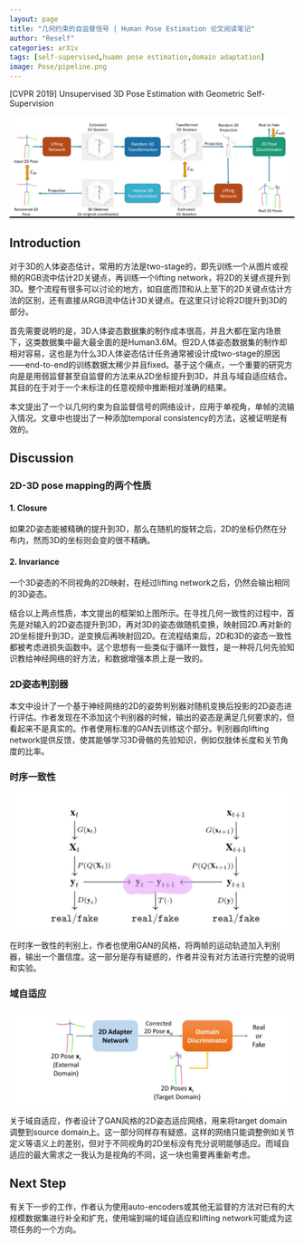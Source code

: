 ```yaml
---
layout: page
title: "几何约束的自监督信号 | Human Pose Estimation 论文阅读笔记"
author: "Reself"
categories: arXiv
tags: [self-supervised,huamn pose estimation,domain adaptation]
image: Pose/pipeline.png
---
```



[CVPR 2019] Unsupervised 3D Pose Estimation with Geometric Self-Supervision

![](../assets/img/Pose/pipeline.png)

## Introduction

对于3D的人体姿态估计，常用的方法是two-stage的，即先训练一个从图片或视频的RGB流中估计2D关键点，再训练一个lifting network，将2D的关键点提升到3D。整个流程有很多可以讨论的地方，如自底而顶和从上至下的2D关键点估计方法的区别，还有直接从RGB流中估计3D关键点。在这里只讨论将2D提升到3D的部分。

首先需要说明的是，3D人体姿态数据集的制作成本很高，并且大都在室内场景下，这类数据集中最大最全面的是Human3.6M。但2D人体姿态数据集的制作却相对容易，这也是为什么3D人体姿态估计任务通常被设计成two-stage的原因——end-to-end的训练数据太稀少并且fixed。基于这个痛点，一个重要的研究方向是是用弱监督甚至自监督的方法来从2D坐标提升到3D，并且与域自适应结合。其目的在于对于一个未标注的任意视频中推断相对准确的结果。

本文提出了一个以几何约束为自监督信号的网络设计，应用于单视角，单帧的流输入情况。文章中也提出了一种添加temporal consistency的方法，这被证明是有效的。

## Discussion

### 2D-3D pose mapping的两个性质

#### 1. Closure
   
如果2D姿态能被精确的提升到3D，那么在随机的旋转之后，2D的坐标仍然在分布内，然而3D的坐标则会变的很不精确。

#### 2. Invariance

一个3D姿态的不同视角的2D映射，在经过lifting network之后，仍然会输出相同的3D姿态。

结合以上两点性质，本文提出的框架如上图所示。在寻找几何一致性的过程中，首先是对输入的2D姿态提升到3D，再对3D的姿态做随机变换，映射回2D.再对新的2D坐标提升到3D，逆变换后再映射回2D。在流程结束后，2D和3D的姿态一致性都被考虑进损失函数中。这个思想有一些类似于循环一致性，是一种将几何先验知识教给神经网络的好方法，和数据增强本质上是一致的。

### 2D姿态判别器

本文中设计了一个基于神经网络的2D的姿势判别器对随机变换后投影的2D姿态进行评估。作者发现在不添加这个判别器的时候，输出的姿态是满足几何要求的，但看起来不是真实的。作者使用标准的GAN去训练这个部分。判别器向lifting network提供反馈，使其能够学习3D骨骼的先验知识，例如仅肢体长度和关节角度的比率。

### 时序一致性

![](../assets/img/Pose/temporal.png)

在时序一致性的判别上，作者也使用GAN的风格，将两帧的运动轨迹加入判别器，输出一个置信度。这一部分是存有疑惑的，作者并没有对方法进行完整的说明和实验。

### 域自适应

![](../assets/img/Pose/domain.png)

关于域自适应，作者设计了GAN风格的2D姿态适应网络，用来将target domain调整到source domain上。这一部分同样存有疑惑，这样的网络只能调整例如关节定义等语义上的差别，但对于不同视角的2D坐标没有充分说明能够适应。而域自适应的最大需求之一我认为是视角的不同，这一块也需要再重新考虑。

## Next Step

有关下一步的工作，作者认为使用auto-encoders或其他无监督的方法对已有的大规模数据集进行补全和扩充，使用端到端的域自适应和lifting network可能成为这项任务的一个方向。